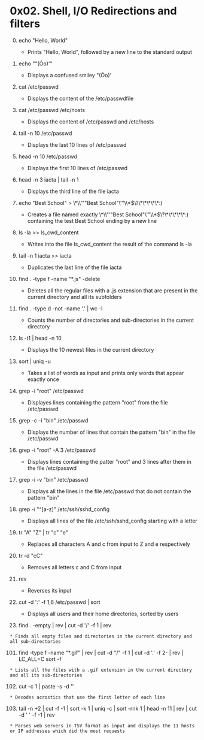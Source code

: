 # 0x02. Shell, I/O Redirections and filters

0. echo "Hello, World"

	* Prints "Hello, World", followed by a new line to the standard output

1. echo "\"(Ôo)'"
	* Displays a confused smiley "(Ôo)'

2. cat /etc/passwd
	* Displays the content of the /etc/passwdfile

3. cat /etc/passwd /etc/hosts
	* Displays the content of /etc/passwd and /etc/hosts

4. tail -n 10 /etc/passwd
	* Displays the last 10 lines of /etc/passwd

5. head -n 10 /etc/passwd
	* Displays the first 10 lines of /etc/passwd

6. head -n 3 iacta | tail -n 1
	* Displays the third line of the file iacta

7. echo "Best School" > \\\*\\\\"'\"Best School\"\\'"\\\\\*\$\\\?\\\*\\\*\\\*\\\*\\\*\:\)
	* Creates a file named exactly \\\*\\\\"'\"Best School\"\\'"\\\\\*\$\\\?\\\*\\\*\\\*\\\*\\\*\:\) containing the test Best School ending by a new line

8. ls -la >> ls_cwd_content
	* Writes into the file ls_cwd_content the result of the command ls -la

9. tail -n 1 iacta >> iacta
	* Duplicates the last line of the file iacta

10. find . -type f -name "*.js" -delete
	* 	Deletes all the regular files with a .js extension that are present in the current directory and all its subfolders

11. find . -type d -not -name '.' | wc -l
	* Counts the number of directories and sub-directories in the current directory

12. ls -t1 | head -n 10
	* Displays the 10 newest files in the current directory

13. sort | uniq -u
	* Takes a list of words as input and prints only words that appear exactly once

14. grep -i "root" /etc/passwd
	* Displayes lines containing the pattern "root" from the file /etc/passwd

15. grep -c -i "bin" /etc/passwd
	* Displays the number of lines that contain the pattern "bin" in the file /etc/passwd

16. grep -i "root" -A 3 /etc/passwd
	* Displays lines containing the patter "root" and 3 lines after them in the file /etc/passwd

17. grep -i -v "bin" /etc/passwd
	* Displays all the lines in the file /etc/passwd that do not contain the pattern "bin"

18. grep -i "^[a-z]" /etc/ssh/sshd_config
	* Displays all lines of the file /etc/ssh/sshd_config starting with a letter

19. tr "A" "Z" | tr "c" "e"
	* Replaces all characters A and c from input to Z and e respectively

20. tr -d "cC"
	* Removes all letters c and C from input

21. rev
	* Reverses its input

22. cut -d ':' -f 1,6 /etc/passwd | sort
	* Displays all users and their home directories, sorted by users


100. find . -empty | rev | cut -d '/' -f 1 | rev

	* Finds all empty files and directories in the current directory and all sub-directories

101. find -type f -name "*.gif" | rev | cut -d "/" -f 1 | cut -d '.' -f 2- | rev | LC_ALL=C sort -f

	* Lists all the files with a .gif extension in the current directory and all its sub-directories

102. cut -c 1 | paste -s -d ''

	* Decodes acrostics that use the first letter of each line

103. tail -n +2 | cut -f -1 | sort -k 1 | uniq -c | sort -rnk 1 | head -n 11 | rev | cut -d ' ' -f -1 | rev

	* Parses web servers in TSV format as input and displays the 11 hosts or IP addresses which did the most requests 

